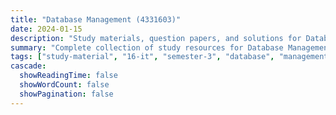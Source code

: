 ```yaml
---
title: "Database Management (4331603)"
date: 2024-01-15
description: "Study materials, question papers, and solutions for Database Management (4331603) - Information Technology, Semester 3"
summary: "Complete collection of study resources for Database Management including syllabus, question papers from 2023-2025, and detailed solutions"
tags: ["study-material", "16-it", "semester-3", "database", "management", "4331603"]
cascade:
  showReadingTime: false
  showWordCount: false
  showPagination: false
---
```

